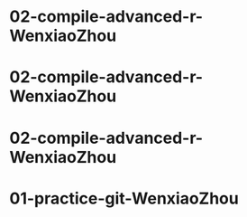 # 02-compile-advanced-r-WenxiaoZhou
# 02-compile-advanced-r-WenxiaoZhou
# 02-compile-advanced-r-WenxiaoZhou
# 01-practice-git-WenxiaoZhou

